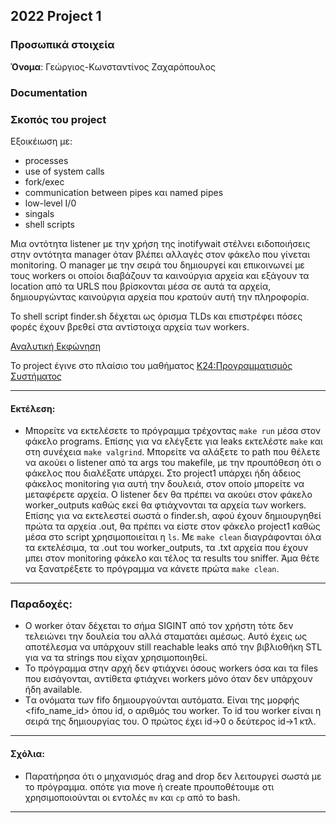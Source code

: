 ## 2022 Project 1

### Προσωπικά στοιχεία

__Όνομα__: Γεώργιος-Κωνσταντίνος Ζαχαρόπουλος

### Documentation

### Σκοπός του project
Εξοικέιωση με:
* processes
* use of system calls
* fork/exec
* communication between pipes και named pipes
* low-level I/0
* singals
* shell scripts

Μια οντότητα listener με την χρήση της inotifywait στέλνει ειδοποιήσεις στην οντότητα manager όταν βλέπει αλλαγές στον φάκελο που γίνεται monitoring. O manager με την σειρά του δημιουργεί και επικοινωνεί με τους workers οι οποίοι διαβάζουν τα καινούργια αρχεία και εξάγουν τα location από τα URLS που βρίσκονται μέσα σε αυτά τα αρχεία, δημιουργώντας καινούργια αρχεία που κρατούν αυτή την πληροφορία.

Το shell script finder.sh δέχεται ως όρισμα TLDs και επιστρέφει πόσες φορές έχουν βρεθεί στα αντίστοιχα αρχεία των workers.

[Αναλυτική Εκφώνηση](https://github.com/KonstantinosZach/Inotifywait-Project/blob/main/SysPro_hw1-spring-2022.pdf)

Το project έγινε στο πλαίσιο του μαθήματος [Κ24:Προγραμματισμός Συστήματος](https://cgi.di.uoa.gr/~mema/courses/k24/k24.html)

---

#### Εκτέλεση:
* Mπορείτε να εκτελέσετε το πρόγραμμα τρέχοντας `make run` μέσα στον φάκελο programs. Επίσης για να ελέγξετε για leaks εκτελέστε `make` και στη συνέχεια `make valgrind`. Μπορείτε να αλάξετε το path που θέλετε να ακούει ο listener από τα args του makefile, με την προυπόθεση ότι ο φάκελος που διαλέξατε υπάρχει. Στο project1 υπάρχει ήδη άδειος φάκελος monitoring για αυτή την δουλειά, στον οποίο μπορείτε να μεταφέρετε αρχεία. Ο listener δεν θα πρέπει να ακούει στον φάκελο worker_outputs καθώς εκεί θα φτιάχνονται τα αρχεία των workers. Επίσης για να εκτελεστεί σωστά ο finder.sh, αφού έχουν δημιουργηθεί πρώτα τα αρχεία .out, θα πρέπει να είστε στον φάκελο project1 καθώς μέσα στο script χρησιμοποιείται η `ls`. Mε `make clean` διαγράφονται όλα τα εκτελέσιμα, τα .out του worker_outputs, τα .txt αρχεία που έχουν μπει στον monitoring φάκελο και τέλος τα results του sniffer. Άμα θέτε να ξανατρέξετε το πρόγραμμα να κάνετε πρώτα `make clean`.
---

### Παραδοχές:
 * Ο worker όταν δέχεται το σήμα SIGINT από τον χρήστη τότε δεν τελειώνει την δουλεία του αλλά σταματάει αμέσως. Αυτό έχεις ως αποτέλεσμα να υπάρχουν still reachable leaks από την βιβλιοθήκη STL για να τα strings που είχαν χρησιμοποιηθεί.
 * Το πρόγραμμα στην αρχή δεν φτιάχνει όσους workers όσα και τα files που εισάγονται, αντίθετα φτιάχνει workers μόνο όταν δεν υπάρχουν ήδη available.
 * Tα ονόματα των fifo δημιουργούνται αυτόματα. Είναι της μορφής <fifo_name_id> όπου id, o αριθμός του worker. Το id του worker είναι η σειρά της δημιουργίας του. Ο πρώτος έχει id->0 ο δεύτερος id->1 κτλ.
 ---

#### Σχόλια:
 * Παρατήρησα ότι ο μηχανισμός drag and drop δεν λειτουργεί σωστά με το πρόγραμμα. οπότε για move ή create προυποθέτουμε οτι χρησιμοποιούνται οι εντολές `mv` και `cp` από το bash.
---
